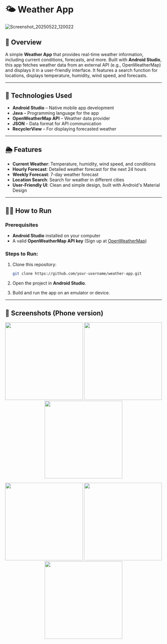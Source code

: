 # 🌤️ Weather App



![Screenshot_20250522_120022](https://github.com/user-attachments/assets/769971fd-69a5-4669-9fd1-8979fb7c59e9)



## 📖 Overview

A simple **Weather App** that provides real-time weather information, including current conditions, forecasts, and more. Built with **Android Studio**, this app fetches weather data from an external API (e.g., OpenWeatherMap) and displays it in a user-friendly interface. It features a search function for locations, displays temperature, humidity, wind speed, and forecasts.

---

## 🔧 Technologies Used

- **Android Studio** – Native mobile app development
- **Java** – Programming language for the app
- **OpenWeatherMap API** – Weather data provider
- **JSON** – Data format for API communication
- **RecyclerView** – For displaying forecasted weather

---

## 🌦️ Features

- **Current Weather**: Temperature, humidity, wind speed, and conditions
- **Hourly Forecast**: Detailed weather forecast for the next 24 hours
- **Weekly Forecast**: 7-day weather forecast
- **Location Search**: Search for weather in different cities
- **User-Friendly UI**: Clean and simple design, built with Android's Material Design

---

## 🧑‍💻 How to Run

### Prerequisites
- **Android Studio** installed on your computer
- A valid **OpenWeatherMap API key** (Sign up at [OpenWeatherMap](https://openweathermap.org/))

### Steps to Run:

1. Clone this repository:
    ```bash
    git clone https://github.com/your-username/weather-app.git
    ```

2. Open the project in **Android Studio**.

3. Build and run the app on an emulator or device.

---

## 📸 Screenshots (Phone version)

<p align="center">
    <img src="https://github.com/user-attachments/assets/1e42f314-1c27-4847-aee1-446d71a36099" width="250">
    <img src="https://github.com/user-attachments/assets/9514533c-c27f-4216-953e-58f573b32e22" width="250">
    <img src="https://github.com/user-attachments/assets/8d5c7eb8-9016-4a3a-ae86-f2cf935003fc" width="250">
</p>

<p align="center">
    <img src="https://github.com/user-attachments/assets/0ef27dd2-8685-4719-b216-21cdb460e7ab" width="250">
    <img src="https://github.com/user-attachments/assets/91160146-338b-4496-996c-59c2f5ac59f4" width="250">
    <img src="https://github.com/user-attachments/assets/49cadbff-6793-4368-9607-acfb6ac9259b" width="250">
</p>
